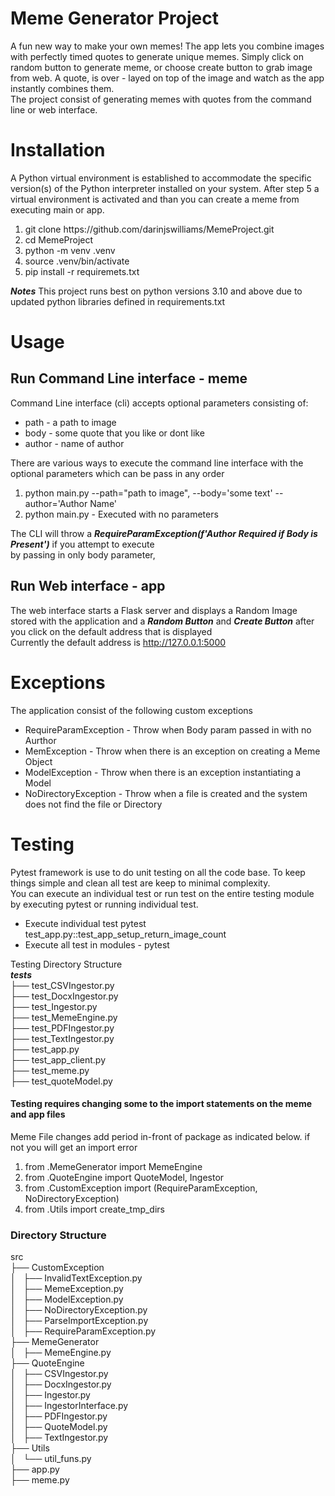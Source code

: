 # Meme Generator Project
A fun new way to make your own memes! The app lets you combine images with perfectly timed quotes to generate unique memes. Simply click on random button to generate meme, or choose create button to grab image from web. A quote, is over - layed on top of the image and watch as the app instantly combines them.  
The project consist of generating memes with quotes from the command line or web interface.  

# Installation
A Python virtual environment is established to accommodate the specific version(s) of the Python interpreter installed on your system. 
After step 5 a virtual environment is activated and than you can create a meme from executing main or app.
<ol>
    <li>git clone https://github.com/darinjswilliams/MemeProject.git</li>
    <li>cd MemeProject</li>
    <li>python -m venv .venv</li>
    <li>source .venv/bin/activate</li>
    <li>pip install -r requiremets.txt</li>
</ol>

***Notes***  This project runs best on python versions 3.10 and above due to updated python libraries defined in requirements.txt

# Usage

## Run Command Line interface - meme
Command Line interface (cli) accepts optional parameters consisting of:  
<ul>
    <li>path - a path to image</li>
    <li>body - some quote that you like or dont like</li>
    <li>author - name of author</li>
</ul>

There are various ways to execute the command line interface with the optional parameters which can be pass in any order
<ol>
<li>python main.py --path="path to image", --body='some text' --author='Author Name'</li>
<li>python main.py  - Executed with no parameters</li>
</ol>

The CLI will throw a ***RequireParamException(f'Author Required if Body is Present')*** if you attempt to execute  
by passing in only body parameter,  

## Run Web interface - app
The web interface starts a Flask server and displays a Random Image stored with the application and a ***Random Button*** and ***Create Button*** after you click on the default address that is displayed  
Currently the default address is http://127.0.0.1:5000  


# Exceptions

The application consist of the following custom exceptions  
* RequireParamException - Throw when Body param passed in with no Aurthor
* MemException - Throw when there is an exception on creating a Meme Object
* ModelException - Throw when there is an exception instantiating a Model
* NoDirectoryException - Throw when a file is created and the system does not find the file or Directory


# Testing

Pytest framework is use to do unit testing on all the code base.  To keep things simple and clean all test are keep to minimal complexity.  
You can execute an individual test or run test on the entire testing module by executing pytest or running individual test.

* Execute individual test pytest test_app.py::test_app_setup_return_image_count
* Execute all test in modules - pytest 

Testing Directory Structure  
***tests***  
├── test_CSVIngestor.py  
├── test_DocxIngestor.py  
├── test_Ingestor.py  
├── test_MemeEngine.py  
├── test_PDFIngestor.py  
├── test_TextIngestor.py  
├── test_app.py  
├── test_app_client.py  
├── test_meme.py  
├── test_quoteModel.py  


#### Testing requires changing some to the import statements on the meme and app files  
Meme File changes add period in-front of package as indicated below. if not you will get an import error 

<ol>
    <li>from .MemeGenerator import MemeEngine</li>
    <li>from .QuoteEngine import QuoteModel, Ingestor</li>
    <li>from .CustomException import (RequireParamException, NoDirectoryException)</li>
    <li>from .Utils import create_tmp_dirs</li>
</ol>

### Directory Structure  
src  
├── CustomException  
│   ├── InvalidTextException.py  
│   ├── MemeException.py  
│   ├── ModelException.py  
│   ├── NoDirectoryException.py  
│   ├── ParseImportException.py  
│   ├── RequireParamException.py  
├── MemeGenerator  
│   ├── MemeEngine.py  
├── QuoteEngine  
│   ├── CSVIngestor.py  
│   ├── DocxIngestor.py  
│   ├── Ingestor.py  
│   ├── IngestorInterface.py  
│   ├── PDFIngestor.py  
│   ├── QuoteModel.py  
│   ├── TextIngestor.py  
├── Utils  
│   └── util_funs.py  
├── app.py  
├── meme.py    








